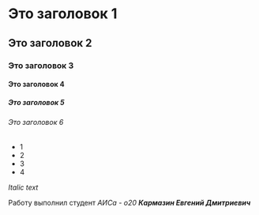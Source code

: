 # Это заголовок 1
## Это заголовок 2
### Это заголовок 3
#### Это заголовок 4
##### Это заголовок 5
###### Это заголовок 6
- 1
- 2
- 3
- 4


_Italic text_

Работу выполнил студент _АИСа - о20_ **_Кармазин Евгений Дмитриевич_**